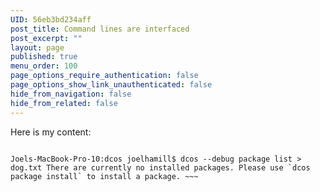 ```yaml
---
UID: 56eb3bd234aff
post_title: Command lines are interfaced
post_excerpt: ""
layout: page
published: true
menu_order: 100
page_options_require_authentication: false
page_options_show_link_unauthenticated: false
hide_from_navigation: false
hide_from_related: false
---
```

Here is my content:

~~~ $ echo $DCOS_SSL_VERIFY

Joels-MacBook-Pro-10:dcos joelhamill$ dcos --debug package list > dog.txt There are currently no installed packages. Please use `dcos package install` to install a package. ~~~
